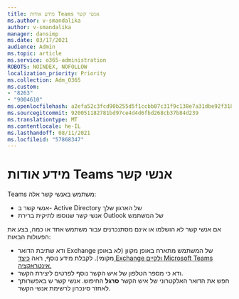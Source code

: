 ```yaml
---
title: מידע אודות Teams אנשי קשר
ms.author: v-smandalika
author: v-smandalika
manager: dansimp
ms.date: 03/17/2021
audience: Admin
ms.topic: article
ms.service: o365-administration
ROBOTS: NOINDEX, NOFOLLOW
localization_priority: Priority
ms.collection: Adm_O365
ms.custom:
- "8263"
- "9004610"
ms.openlocfilehash: a2efa52c3fcd90b255d5f1ccbb07c31f9c138e7a31dbe92f318418fb1643601d
ms.sourcegitcommit: 920051182781bd97ce4d4d6fbd268cb37b84d239
ms.translationtype: MT
ms.contentlocale: he-IL
ms.lasthandoff: 08/11/2021
ms.locfileid: "57868347"
---
```

# <a name="information-about-teams-contacts"></a>מידע אודות Teams אנשי קשר

Teams משתמש באנשי קשר אלה:

- אנשי קשר ב- Active Directory של הארגון שלך
- אנשי קשר שנוספו לתיקית ברירת Outlook של המשתמש

אם אנשי קשר לא הושלמו או אינם מסתנכרנים עבור משתמש אחד או כמה, בצע את הפעולות הבאות:

- ודא שתיבת הדואר Exchange של המשתמש מתארח באופן מקוון (לא באופן מקומי). לקבלת מידע נוסף, ראה [כיצד Exchange ולקיים Microsoft Teams אינטראקציה.](https://docs.microsoft.com/microsoftteams/exchange-teams-interact)
- ודא כי מספר הטלפון של איש הקשר נוסף לפרטים ליצירת הקשר.
- חפש את הדואר האלקטרוני של איש הקשר **סרגל** החיפוש. אנשי קשר ש באפשרותך לאחזר סינכרון לרשימת אנשי הקשר.


